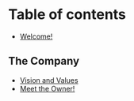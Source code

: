 # Table of contents

* [Welcome!](README.md)

## The Company

* [Vision and Values](the-company/vision-and-values.md)
* [Meet the Owner!](the-company/meet-the-owner.md)

